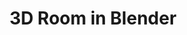 ---
title: 3D Room in Blender
category: Graphics
category_slug: graphics
source: photo
image: images/works/room-3d-maf.png
---